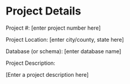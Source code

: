 # Project Details

Project #: [enter project number here]

Project Location: [enter city/county, state here]

Database (or schema): [enter database name]

Project Description:

[Enter a project description here]
